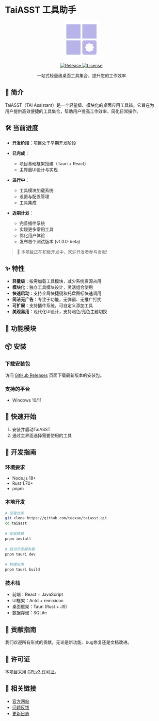 # TaiASST 工具助手

<p align="center">
  <img src="./public/logo.png" width="120" alt="TaiASST Logo">
</p>

<p align="center">
  <a href="https://github.com/teexue/taiasst/releases">
    <img src="https://img.shields.io/github/v/release/teexue/taiasst" alt="Release">
  </a>
  <a href="./LICENSE">
    <img src="https://img.shields.io/github/license/teexue/taiasst" alt="License">
  </a>
</p>

<p align="center">一站式轻量级桌面工具集合，提升您的工作效率</p>

## 📖 简介

TaiASST（TAI Assistant）是一个轻量级、模块化的桌面应用工具箱。它旨在为用户提供高效便捷的工具集合，帮助用户提高工作效率，简化日常操作。

## 🛠️ 当前进度

- **开发阶段**：项目处于早期开发阶段
- **已完成**：
  - 项目基础框架搭建（Tauri + React）
  - 主界面UI设计与实现

- **进行中**：
  - 工具模块加载系统
  - 设置与配置管理
  - 工具集成
- **近期计划**：
  - 完善插件系统
  - 实现更多常用工具
  - 优化用户体验
  - 发布首个测试版本 (v1.0.0-beta)

> 🚧 本项目正在积极开发中，欢迎开发者参与贡献!

## ✨ 特性

- **轻量级**：按需加载工具模块，减少系统资源占用
- **模块化**：独立工具模块设计，灵活组合使用
- **快速启动**：支持全局快捷键和托盘图标快速调用
- **简洁无广告**：专注于功能，无弹窗、无推广打扰
- **可扩展**：支持插件系统，可自定义添加工具
- **美观易用**：现代化UI设计，支持暗色/亮色主题切换

## 🧰 功能模块

## 📦 安装

### 下载安装包

访问 [GitHub Releases](https://github.com/teexue/taiasst/releases) 页面下载最新版本的安装包。

### 支持的平台

- Windows 10/11

## 🚀 快速开始

1. 安装并启动TaiASST
2. 通过主界面选择需要使用的工具

## 🔧 开发指南

### 环境要求

- Node.js 18+
- Rust 1.70+
- pnpm

### 本地开发

```bash
# 克隆仓库
git clone https://github.com/teexue/taiasst.git
cd taiasst

# 安装依赖
pnpm install

# 启动开发服务器
pnpm tauri dev

# 构建应用
pnpm tauri build
```

### 技术栈

- 前端：React + JavaScript
- UI框架：Antd + remixicon
- 桌面框架：Tauri (Rust + JS)
- 数据存储：SQLite

## 📝 贡献指南

我们欢迎所有形式的贡献，无论是新功能、bug修复还是文档改进。

## 📄 许可证

本项目采用 [GPLv3 许可证](./LICENSE)。

## 🔗 相关链接

- [官方网站](https://github.com/teexue/taiasst)
- [问题反馈](https://github.com/teexue/taiasst/issues)
- [更新日志](./CHANGELOG.md)
